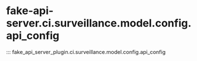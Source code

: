 # fake-api-server.ci.surveillance.model.config.api_config

::: fake_api_server_plugin.ci.surveillance.model.config.api_config

